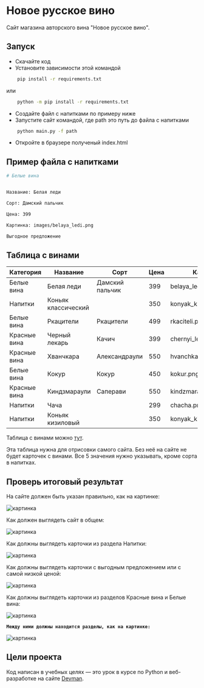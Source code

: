 # Новое русское вино

Сайт магазина авторского вина "Новое русское вино".

## Запуск

- Скачайте код
- Установите зависимости этой командой

```sh
    pip install -r requirements.txt
```
или
```sh
    python -m pip install -r requirements.txt
```
- Создайте файл с напитками по примеру ниже
- Запустите сайт командой, где path это путь до файла с напитками

```sh
    python main.py -f path
```

- Откройте в браузере полученый index.html

## Пример файла с напитками
```sh
# Белые вина


Название: Белая леди

Сорт: Дамский пальчик

Цена: 399

Картинка: images/belaya_ledi.png

Выгодное предложение
```

## Таблица с винами

| Категория    | Название             | Сорт            | Цена | Картинка                 |
|--------------|----------------------|-----------------|------|--------------------------|
| Белые вина   | Белая леди           | Дамский пальчик | 399  | belaya_ledi.png          |
| Напитки      | Коньяк классический  |                 | 350  | konyak_klassicheskyi.png |
| Белые вина   | Ркацители            | Ркацители       | 499  | rkaciteli.png            |
| Красные вина | Черный лекарь        | Качич           | 399  | chernyi_lekar.png        |
| Красные вина | Хванчкара            | Александраули   | 550  | hvanchkara.png           |
| Белые вина   | Кокур                | Кокур           | 450  | kokur.png                |
| Красные вина | Киндзмараули         | Саперави        | 550  | kindzmarauli.png         |
| Напитки      | Чача                 |                 | 299  | chacha.png               |
| Напитки      | Коньяк кизиловый     |                 | 350  | konyak_kizilovyi.png     |

Таблица с винами можно [тут](https://lyl.su/EADQ).

Эта таблица нужна для отрисовки самого сайта. Без неё на сайте не будет карточек с винами. Все 5 значения нужно указывать, кроме сорта в напитках.

## Проверь итоговый результат

На сайте должен быть указан правильно, как на картинке:

![картинка](https://dvmn.org/media/business_age.png)

Как должен выглядеть сайт в общем:

![картинка](https://dvmn.org/media/lesson_1_separate_to_types.png)

Как должны выглядеть карточки из раздела Напитки:

![картинка](https://dvmn.org/media/lesson_1_brandies.png)

Как должны выглядеть карточки с выгодным предложением или с самой низкой ценой:

![картинка](https://dvmn.org/media/lesson1_cheapest_wine_card.png)

Как должны выглядеть карточки из разделов Красные вина и Белые вина:

![картинка](https://dvmn.org/media/lesson_1_add_two_wine_cards.png)

**`Между ними должны находится разделы, как на картинке:`**

![картинка](https://dvmn.org/media/lesson_1_separate_to_types.png)

## Цели проекта

Код написан в учебных целях — это урок в курсе по Python и веб-разработке на сайте [Devman](https://dvmn.org).
